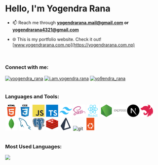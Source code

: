 <h1 align="left">Hello, I'm Yogendra Rana</h1>

- 📫 Reach me through **yogendrarana.mail@gmail.com or yogendrarana4321@gmail.com**

- 🌐 This is my portfolio website. Check it out! [www.yogendrarana.com.np](https://yogendrarana.com.np)

<br />

### Connect with me:
<div>
<a href="https://twitter.com/yoogendra_rana" target="blank"><img align="center" src="https://raw.githubusercontent.com/rahuldkjain/github-profile-readme-generator  /master/src/images/icons/Social/twitter.svg" alt="yoogendra_rana" height="30" width="40" /></a>
<a href="https://fb.com/i.am.yogendra.rana" target="blank"><img align="center" src="https://raw.githubusercontent.com/rahuldkjain/github-profile-readme-generator/master/src/images/icons/Social/facebook.svg" alt="i.am.yogendra.rana" height="30" width="40" /></a>
<a href="https://instagram.com/yo9endra_rana" target="blank"><img align="center" src="https://raw.githubusercontent.com/rahuldkjain/github-profile-readme-generator/master/src/images/icons/Social/instagram.svg" alt="yo9endra_rana" height="30" width="40" /></a>
</div>


<br />

### Languages and Tools:
<div>
<img src="https://raw.githubusercontent.com/devicons/devicon/master/icons/html5/html5-original-wordmark.svg" alt="html5" width="40" height="40"/>

<img src="https://raw.githubusercontent.com/devicons/devicon/master/icons/css3/css3-original-wordmark.svg" alt="css3" width="40" height="40"/>

 <img src="https://raw.githubusercontent.com/devicons/devicon/master/icons/javascript/javascript-original.svg" alt="javascript" width="40" height="40"/> 

<img src="https://github.com/devicons/devicon/blob/master/icons/typescript/typescript-original.svg" alt="typescript" width="40" height="40"/>

<img src="https://github.com/devicons/devicon/blob/master/icons/tailwindcss/tailwindcss-original.svg" alt="tailwind" width="40" height="40"/>

<img src="https://raw.githubusercontent.com/devicons/devicon/master/icons/sass/sass-original.svg" alt="sass" width="40" height="40"/>

<img src="https://raw.githubusercontent.com/devicons/devicon/master/icons/react/react-original-wordmark.svg" alt="react" width="40" height="40"/>

<img src="https://github.com/devicons/devicon/blob/master/icons/nodejs/nodejs-original.svg" alt="nodejs" width="40" height="40"/>

<img src="https://raw.githubusercontent.com/devicons/devicon/master/icons/express/express-original-wordmark.svg" alt="express" width="40" height="40"/> 

<img src="https://github.com/devicons/devicon/blob/master/icons/nextjs/nextjs-original.svg" alt="nextjs" width="40" height="40"/> 

<img src="https://github.com/devicons/devicon/blob/master/icons/nestjs/nestjs-original.svg" alt="nestjs" width="40" height="40"/> 

<img src="https://github.com/devicons/devicon/blob/master/icons/mongodb/mongodb-original.svg" alt="mongodb" width="40" height="40"/>

<img src="https://github.com/devicons/devicon/blob/master/icons/mysql/mysql-original.svg" alt="mysql" width="40" height="40"/> 

<img src="https://github.com/devicons/devicon/blob/master/icons/postgresql/postgresql-original.svg" alt="mysql" width="40" height="40"/> 

<img src="https://github.com/devicons/devicon/blob/master/icons/redis/redis-original.svg" alt="mysql" width="40" height="40"/> 

<img src="https://github.com/devicons/devicon/blob/master/icons/prisma/prisma-original.svg" alt="mysql" width="40" height="40"/> 

<img src="https://www.vectorlogo.zone/logos/git-scm/git-scm-icon.svg" alt="git" width="40" height="40"/>

<img src="https://raw.githubusercontent.com/devicons/devicon/master/icons/ubuntu/ubuntu-original.svg" alt="react" width="40" height="40"/>
</div>

<br/>

### Most Used Languages:
<img src="https://github-readme-stats.vercel.app/api/top-langs/?username=yogendrarana&theme=dark&hide_border=false&include_all_commits=true&count_private=true&layout=compact" />

<br />

